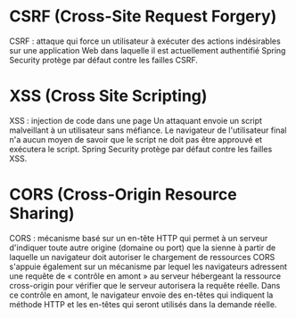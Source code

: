 # CSRF (Cross-Site Request Forgery)
CSRF : attaque qui force un utilisateur à exécuter des actions indésirables sur une application Web dans laquelle il est actuellement authentifié
Spring Security protège par défaut contre les failles CSRF.
# XSS (Cross Site Scripting)
XSS : injection de code dans une page
Un attaquant envoie un script malveillant à un utilisateur sans méfiance. Le navigateur de l'utilisateur final n'a aucun moyen de savoir que le script ne doit pas être approuvé et exécutera le script.
Spring Security protège par défaut contre les failles XSS.
# CORS (Cross-Origin Resource Sharing)
CORS : mécanisme basé sur un en-tête HTTP qui permet à un serveur d'indiquer toute autre origine (domaine ou port) que la sienne à partir de laquelle un navigateur doit autoriser le chargement de ressources
CORS s'appuie également sur un mécanisme par lequel les navigateurs adressent une requête de « contrôle en amont » au serveur hébergeant la ressource cross-origin pour vérifier que le serveur autorisera la requête réelle. Dans ce contrôle en amont, le navigateur envoie des en-têtes qui indiquent la méthode HTTP et les en-têtes qui seront utilisés dans la demande réelle.
